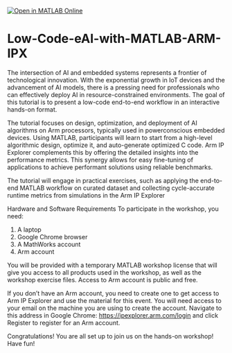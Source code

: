 [![Open in MATLAB Online](https://www.mathworks.com/images/responsive/global/open-in-matlab-online.svg)](https://workshop-matlab.mathworks.com/open/github/v1?repo=Brenda-MW/Low-Code-eAI-with-MATLAB-ARM-IPX
)
# Low-Code-eAI-with-MATLAB-ARM-IPX

The intersection of AI and embedded systems represents a frontier of technological innovation. With the exponential
growth in IoT devices and the advancement of AI models, there is a pressing need for professionals who can effectively deploy AI
in resource-constrained environments. The goal of this tutorial is to present a low-code end-to-end workflow in an interactive
hands-on format. 

The tutorial focuses on design, optimization, and deployment of AI algorithms on Arm processors, typically used in powerconscious
embedded devices. Using MATLAB, participants will learn to start from a high-level algorithmic design, optimize
it, and auto-generate optimized C code. Arm IP Explorer complements this by offering the detailed insights into the
performance metrics. This synergy allows for easy fine-tuning of applications to achieve performant solutions using reliable
benchmarks.

The tutorial will engage in practical exercises, such as applying the end-to-end MATLAB workflow on curated dataset and collecting cycle-accurate runtime metrics from simulations in the Arm IP Explorer

Hardware and Software Requirements
To participate in the workshop, you need: 
1.	A laptop
2.	Google Chrome browser
3.	A MathWorks account
4.  Arm account

You will be provided with a temporary MATLAB workshop license that will give you access to all products used in the workshop, as well as the workshop exercise files. Access to Arm account is public and free.

If you don’t have an Arm account, you need to create one to get access to Arm IP Explorer and use the material for this event. You will need access to your email on the machine you are using to create the account. Navigate to this address in Google Chrome: https://ipexplorer.arm.com/login and click Register to register for an Arm account. 

Congratulations! You are all set up to join us on the hands-on workshop! Have fun! 
